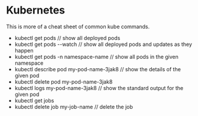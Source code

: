 # Kubernetes
This is more of a cheat sheet of common kube commands.

* kubectl get pods   // show all deployed pods
* kubectl get pods --watch // show all deployed pods and updates as they happen
* kubectl get pods -n namespace-name // show all pods in the given namespace
* kubectl describe pod my-pod-name-3jak8 // show the details of the given pod
* kubectl delete pod my-pod-name-3jak8
* kubectl logs my-pod-name-3jak8 // show the standard output for the given pod
* kubectl get jobs
* kubectl delete job my-job-name // delete the job
